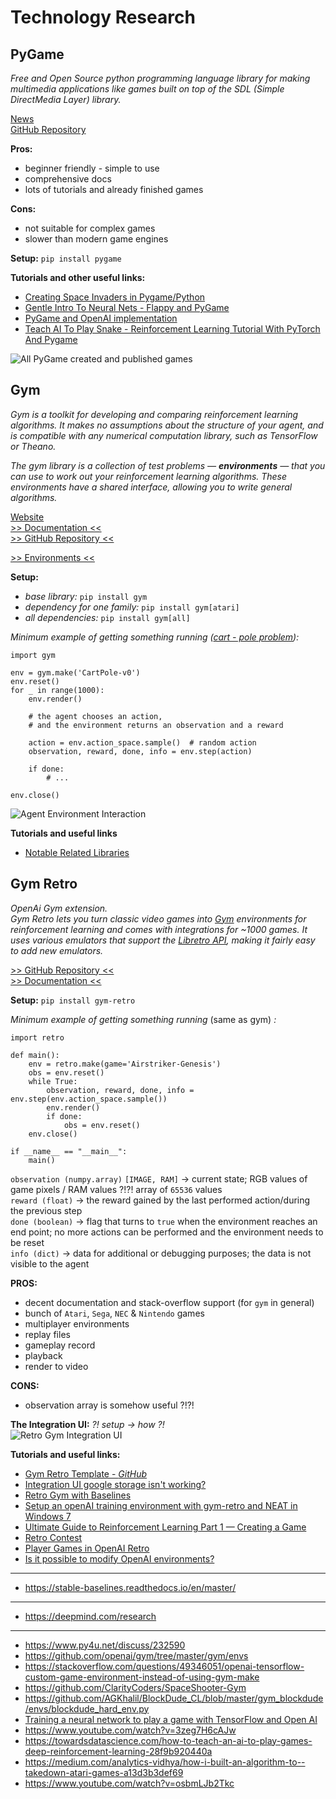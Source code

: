 # Technology Research

## PyGame
*Free and Open Source python programming language library for making multimedia applications like games built on top of the SDL (Simple DirectMedia Layer) library.*

[News](https://www.pygame.org/news)  
[GitHub Repository](https://github.com/pygame/)

**Pros:**
- beginner friendly - simple to use
- comprehensive docs
- lots of tutorials and already finished games

**Cons:**
- not suitable for complex games
- slower than modern game engines

**Setup:** 
`pip install pygame`

**Tutorials and other useful links:**
- [Creating Space Invaders in Pygame/Python](https://youtu.be/o-6pADy5Mdg)
- [Gentle Intro To Neural Nets - Flappy and PyGame](https://youtu.be/ra2o2bPZlwk)
- [PyGame and OpenAI implementation](https://stackoverflow.com/questions/58974034/pygame-and-open-ai-implementation)
- [Teach AI To Play Snake - Reinforcement Learning Tutorial With PyTorch And Pygame](https://youtu.be/VGkcmBaeAGM)

![All PyGame created and published games](https://i.ibb.co/DzSK90G/Snimka-zaslona-2021-11-20-042044.png)

## Gym
*Gym is a toolkit for developing and comparing reinforcement learning algorithms. It makes no assumptions about the structure of your agent, and is compatible with any numerical computation library, such as TensorFlow or Theano.*

*The gym library is a collection of test problems — **environments** — that you can use to work out your reinforcement learning algorithms. These environments have a shared interface, allowing you to write general algorithms.*

[Website](https://gym.openai.com/)  
[>> Documentation <<](https://retro.readthedocs.io/en/latest/)  
[>> GitHub Repository <<](https://github.com/openai/gym)  

[>> Environments <<](https://gym.openai.com/envs/#classic_control)  

**Setup:**
- *base library:* `pip install gym`
- *dependency for one family:* `pip install gym[atari]`
- *all dependencies:* `pip install gym[all]`

*Minimum example of getting something running  ([cart - pole problem](https://youtu.be/J7E6_my3CHk)):*
```
import gym

env = gym.make('CartPole-v0')
env.reset()
for _ in range(1000):
	env.render()
	
	# the agent chooses an action, 
	# and the environment returns an observation and a reward
	
	action = env.action_space.sample()  # random action
	observation, reward, done, info = env.step(action)

	if done:
		# ...

env.close()
```

![Agent Environment Interaction](https://i.ibb.co/k0LZjPt/Snimka-zaslona-2021-11-20-042428.png)

**Tutorials and useful links**
- [Notable Related Libraries](https://github.com/openai/gym#notable-related-libraries)


## Gym Retro
*OpenAi Gym extension.   
Gym Retro lets you turn classic video games into [Gym](https://gym.openai.com/) environments for reinforcement learning and comes with integrations for ~1000 games. It uses various emulators that support the [Libretro API](https://www.libretro.com/index.php/api/), making it fairly easy to add new emulators.*

[>> GitHub Repository <<](https://github.com/openai/retro)  
[>> Documentation <<](https://retro.readthedocs.io/en/latest/)  

**Setup:**
`pip install gym-retro`

*Minimum example of getting something running* (same as gym) *:*
```
import retro

def main():
    env = retro.make(game='Airstriker-Genesis')
    obs = env.reset()
    while True:
        observation, reward, done, info = env.step(env.action_space.sample())
        env.render()
        if done:
            obs = env.reset()
    env.close()

if __name__ == "__main__":
    main()
```
`observation (numpy.array)` `[IMAGE, RAM]` &rarr; current state; RGB values of game pixels / RAM values ?!?! array of `65536` values  
`reward (float)` &rarr; the reward gained by the last performed action/during the previous step   
`done (boolean)` &rarr; flag that turns to `true` when the environment reaches an end point; no more actions can be performed and the environment needs to be reset  
 `info (dict)` &rarr; data for additional or debugging purposes; the data is not visible to the agent  

**PROS:**
- decent documentation and stack-overflow support (for `gym` in general)
- bunch of `Atari`, `Sega`, `NEC` & `Nintendo` games
- multiplayer environments
- replay files
- gameplay record
- playback
- render to video

**CONS:**
- observation array is somehow useful ?!?!

**The Integration UI:** *?! setup &rarr; how ?!*    
![Retro Gym Integration UI](https://user-images.githubusercontent.com/31688036/60402086-ca19ee80-9b8a-11e9-9eb0-662c9b4466dd.png)


**Tutorials and useful links:**
- [Gym Retro Template - *GitHub*](https://github.com/floydhub/gym-retro-template)
- [Integration UI google storage isn't working?](https://github.com/openai/retro/issues/227)
- [Retro Gym with Baselines](https://medium.com/aureliantactics/retro-gym-with-baselines-4-basic-usage-tips-1842d9aeff5)
- [Setup an openAI training environment with gym-retro and NEAT in Windows 7](https://youtu.be/j3eHWG2CtqU)
- [Ultimate Guide to Reinforcement Learning Part 1 — Creating a Game](https://towardsdatascience.com/ultimate-guide-for-reinforced-learning-part-1-creating-a-game-956f1f2b0a91)
- [Retro Contest](https://openai.com/blog/retro-contest/)
- [Player Games in OpenAI Retro](https://ai.stackexchange.com/questions/11174/2-player-games-in-openai-retro)
- [Is it possible to modify OpenAI environments?](https://stackoverflow.com/questions/53194107/is-it-possible-to-modify-openai-environments)

---
- https://stable-baselines.readthedocs.io/en/master/
---
- https://deepmind.com/research
---
- https://www.py4u.net/discuss/232590
- https://github.com/openai/gym/tree/master/gym/envs
- https://stackoverflow.com/questions/49346051/openai-tensorflow-custom-game-environment-instead-of-using-gym-make
- https://github.com/ClarityCoders/SpaceShooter-Gym
- https://github.com/AGKhalil/BlockDude_CL/blob/master/gym_blockdude/envs/blockdude_hard_env.py
- [Training a neural network to play a game with TensorFlow and Open AI](https://youtu.be/3zeg7H6cAJw)
- https://www.youtube.com/watch?v=3zeg7H6cAJw
- https://towardsdatascience.com/how-to-teach-an-ai-to-play-games-deep-reinforcement-learning-28f9b920440a
- https://medium.com/analytics-vidhya/how-i-built-an-algorithm-to--takedown-atari-games-a13d3b3def69
- https://www.youtube.com/watch?v=osbmLJb2Tkc
